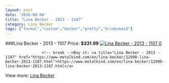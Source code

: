 ```yaml
---
layout: post
date: '2016-08-04'
title: "Lina Becker - 2013 - 1107"
category: Lina Becker
tags: ["formal","custom","becker","pretty","bridesmaid"]
---
```

###Lina Becker - 2013 - 1107
Price: **$331.99**
<a href="https://www.metalkind.com/en/lina-becker/12990-lina-becker-2013-1107.html"><img src="http://img.metalkind.com/44888-thickbox_default/lina-becker-2013-1107.jpg" alt="Lina Becker - 2013 - 1107 0" /></a>


					<!-- break -->Buy it: <a title="Lina Becker - 2013 - 1107" href="https://www.metalkind.com/en/lina-becker/12990-lina-becker-2013-1107.html">https://www.metalkind.com/en/lina-becker/12990-lina-becker-2013-1107.html</a>
View more: [Lina Becker](https://www.metalkind.com/en/151-lina-becker)